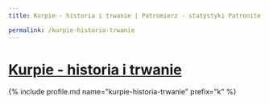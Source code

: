 ```yaml
---
title: Kurpie - historia i trwanie | Patromierz - statystyki Patronite.pl

permalink: /kurpie-historia-trwanie
---
```


# [Kurpie - historia i trwanie](https://patronite.pl/kurpie-historia-trwanie)

{% include profile.md name="kurpie-historia-trwanie" prefix="k" %}
